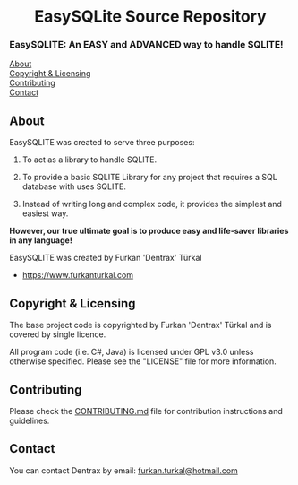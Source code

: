 <h1 align="center">EasySQLite Source Repository</h1>

### EasySQLITE: An EASY and ADVANCED way to handle SQLITE!

[About](#about)  
[Copyright & Licensing](#copyright--licensing)  
[Contributing](#contributing)  
[Contact](#contact) 

## About

EasySQLITE was created to serve three purposes:

1. To act as a library to handle SQLITE.

2. To provide a basic SQLITE Library for any project that requires a SQL database with uses SQLITE. 

3. Instead of writing long and complex code, it provides the simplest and easiest way.

**However, our true ultimate goal is to produce easy and life-saver libraries in any language!**

EasySQLITE was created by Furkan 'Dentrax' Türkal

 * <https://www.furkanturkal.com>
 
 ## Copyright & Licensing

The base project code is copyrighted by Furkan 'Dentrax' Türkal and
is covered by single licence.

All program code (i.e. C#, Java) is licensed under GPL v3.0 unless otherwise
specified.  Please see the "LICENSE" file for more information.

## Contributing

Please check the [CONTRIBUTING.md](CONTRIBUTING.md) file for contribution instructions and guidelines.

## Contact

You can contact Dentrax by email:
    furkan.turkal@hotmail.com
